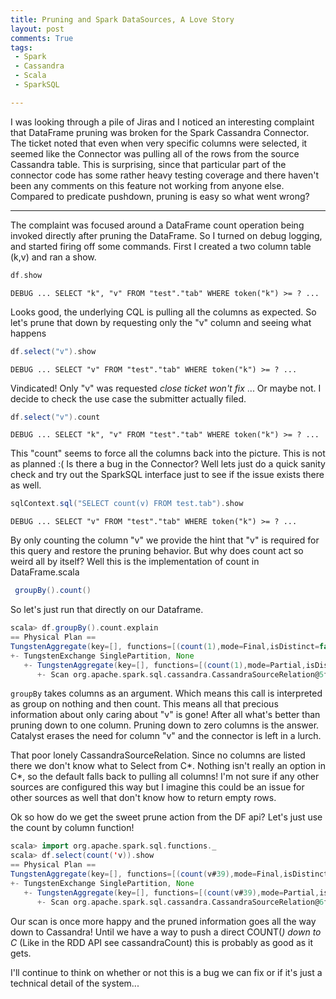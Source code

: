 ```yaml
---
title: Pruning and Spark DataSources, A Love Story
layout: post
comments: True
tags:
 - Spark
 - Cassandra
 - Scala
 - SparkSQL

---
```


I was looking through a pile of Jiras and I noticed an interesting complaint that DataFrame pruning
was broken for the Spark Cassandra Connector. The ticket noted that even when very specific columns
were selected, it seemed like the Connector was pulling all of the rows from the source Cassandra
table. This is surprising, since that particular part of the connector code has some rather heavy
testing coverage and there haven't been any comments on this feature not working from anyone else.
Compared to predicate pushdown, pruning is easy so what went wrong?

---

The complaint was focused around a DataFrame count operation being invoked directly after pruning
the DataFrame. So I turned on debug logging, and started firing off some commands. First I created
a two column table (k,v) and ran a show.

```scala
df.show
```
```
DEBUG ... SELECT "k", "v" FROM "test"."tab" WHERE token("k") >= ? ...
```

Looks good, the underlying CQL is pulling all the columns as expected. So let's prune that down
by requesting only the "v" column and seeing what happens

```scala
df.select("v").show
```
```
DEBUG ... SELECT "v" FROM "test"."tab" WHERE token("k") >= ? ...
```

Vindicated! Only "v" was requested *close ticket won't fix* ... Or maybe not. I decide to check
the use case the submitter actually filed.

```scala
df.select("v").count
```
```
DEBUG ... SELECT "k", "v" FROM "test"."tab" WHERE token("k") >= ? ...
```

This "count" seems to force all the columns back into the picture. This is not as planned :(
Is there a bug in the Connector? Well lets just do a quick sanity check and try out the SparkSQL
interface just to see if the issue exists there as well.

```scala
sqlContext.sql("SELECT count(v) FROM test.tab").show
```
```
DEBUG ... SELECT "v" FROM "test"."tab" WHERE token("k") >= ? ...
```

By only counting the column "v" we provide the hint that "v" is required for this query and
restore the pruning behavior. But why does count act so weird all by itself? Well this is the
implementation of count in
DataFrame.scala

```scala
 groupBy().count()
```

So let's just run that directly on our Dataframe.

```scala
scala> df.groupBy().count.explain
== Physical Plan ==
TungstenAggregate(key=[], functions=[(count(1),mode=Final,isDistinct=false)], output=[count#14L])
+- TungstenExchange SinglePartition, None
   +- TungstenAggregate(key=[], functions=[(count(1),mode=Partial,isDistinct=false)], output=[count#18L])
      +- Scan org.apache.spark.sql.cassandra.CassandraSourceRelation@5fa851ac[]
```


`groupBy` takes columns as an argument. Which means this call is interpreted as group on nothing
and then count. This means all that precious information about only caring about "v" is gone! After
all what's better than pruning down to one column. Pruning down to zero columns is the answer.
Catalyst erases the need for column "v" and the connector is left in a lurch.

That poor lonely CassandraSourceRelation. Since no columns are listed there we don't know what to
Select from C*. Nothing isn't really an option in C*, so the default falls back to pulling all columns!
I'm not sure if any other sources are configured this way but I imagine this could be an issue for
other sources as well that don't know how to return empty rows.

Ok so how do we get the sweet prune action from the DF api? Let's just use the count by column function!

```scala
scala> import org.apache.spark.sql.functions._
scala> df.select(count('v)).show
== Physical Plan ==
TungstenAggregate(key=[], functions=[(count(v#39),mode=Final,isDistinct=false)], output=[count(v)#81L])
+- TungstenExchange SinglePartition, None
   +- TungstenAggregate(key=[], functions=[(count(v#39),mode=Partial,isDistinct=false)], output=[count#85L])
      +- Scan org.apache.spark.sql.cassandra.CassandraSourceRelation@6f5acac9[v#39]
```

Our scan is once more happy and the pruned information goes all the way down to Cassandra! Until
we have a way to push a direct COUNT(*) down to C* (Like in the RDD API see cassandraCount) this is
probably as good as it gets.

I'll continue to think on whether or not this is a bug we can fix or if it's just a technical detail
of the system...